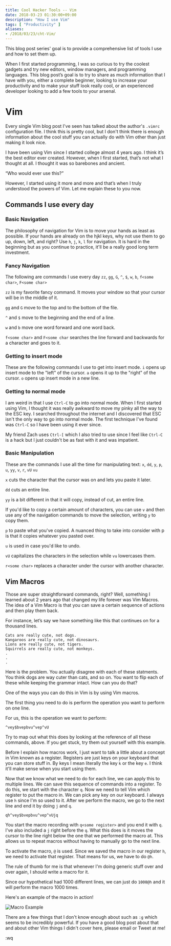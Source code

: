 ```yaml
---
title: Cool Hacker Tools -- Vim
date: 2018-03-23 01:30:00+09:00
description: "How I use Vim"
tags: [ "Productivity" ]
aliases:
- /2018/03/23/cht-Vim/
---
```

This blog post series' goal is to provide a comprehensive list of tools I use and how to set them up.

When I first started programming, I was so curious to try the coolest gadgets and try new editors, window managers, and programming languages. This blog post’s goal is to try to share as much information that I have with you, either a complete beginner, looking to increase your productivity and to make your stuff look really cool, or an experienced developer looking to add a few tools to your arsenal.

# Vim

Every single Vim blog post I've seen has talked about the author's `.vimrc` configuration file. I think this is pretty cool, but I don't think there is enough information about the cool stuff you can actually do with Vim other than just making it look nice.

I have been using Vim since I started college almost 4 years ago. I think it’s the best editor ever created. However, when I first started, that’s not what I thought at all. I thought it was so barebones and ancient. 

“Who would ever use this?”

However, I started using it more and more and that’s when I truly understood the powers of Vim. Let me explain these to you now.

## Commands I use every day

### Basic Navigation
The philosophy of navigation for Vim is to move your hands as least as possible. If your hands are already on the hjkl keys, why not use them to go up, down, left, and right? Use `h`, `j`,  `k`, `l` for navigation. It is hard in the beginning but as you continue to practice, it'll be a really good long term investment. 

### Fancy Navigation
The following are commands I use every day
`zz`, `gg`, `G`, `^`, `$`, `w`, `b`, `f<some char>`, `F<some char>`

`zz` is my favorite fancy command. It moves your window so that your cursor will be in the middle of it.

`gg` and `G` move to the top and to the bottom of the file.

`^` and `$` move to the beginning and the end of a line.

`w` and `b` move one word forward and one word back.

`f<some char>` and `F<some char` searches the line forward and backwards for a character and goes to it.

### Getting to insert mode
These are the following commands I use to get into insert mode.
`i` opens up insert mode to the "left" of the cursor. `a` opens it up to the "right" of the cursor. `o` opens up insert mode in a new line. 

### Getting to normal mode
I am weird in that I use `Ctrl-C` to go into normal mode. When I first started using Vim, I thought it was really awkward to move my pinky all the way to the ESC key. I searched throughout the internet and I discovered that ESC isn't the only way to go into normal mode. The first technique I've found was `Ctrl-C` so I have been using it ever since.

My friend Zach uses `Ctrl-[` which I also tried to use since I feel like `Ctrl-C` is a hack but I just couldn't be as fast with it and was impatient.


### Basic Manipulation
These are the commands I use all the time for manipulating text:
`x`, `dd`, `y`, `p`, `u`, `yy`, `v`, `r`, `vU` `vu`

`x` cuts the character that the cursor was on and lets you paste it later.

`dd` cuts an entire line. 

`yy` is a bit different in that it will copy, instead of cut, an entire line.

If you'd like to copy a certain amount of characters, you can use `v` and then use any of the navigation commands to move the selection, writing `y` to copy them.

`p` to paste what you've copied. A nuanced thing to take into consider with p is that it copies whatever you pasted over. 

`u` is used in case you'd like to undo.

`vU` capitalizes the characters in the selection while `vu` lowercases them.

`r<some char>` replaces a character under the cursor with another character.

## Vim Macros
Those are super straightforward commands, right? Well, something I learned about 2 years ago that changed my life forever was Vim Macros. The idea of a Vim Macro is that you can save a certain sequence of actions and then play them back. 

For instance, let’s say we have something like this that continues on for a thousand lines.

```
Cats are really cute, not dogs.
Kangaroos are really cute, not dinosaurs.
Lions are really cute, not tigers.
Squirrels are really cute, not monkeys.
.
.
.
```

Here is the problem. You actually disagree with each of these statments. You think dogs are way cuter than cats, and so on. You want to flip each of these while keeping the grammar intact. How can you do that?

One of the ways you can do this in Vim is by using Vim macros. 

The first thing you need to do is perform the operation you want to perform on one line. 

For us, this is the operation we want to perform:

```
^vey$bvepbvu^vep^vU
```

Try to map out what this does by looking at the reference of all these commands, above. If you get stuck, try them out yourself with this example.


Before I explain how macros work, I just want to talk a little about a concept in Vim known as a register. Registers are just keys on your keyboard that you can store stuff in. By keys I mean literally the key `k` or the key `e`. I think it'll make sense when you start using them. 

Now that we know what we need to do for each line, we can apply this to multiple lines. We can save this sequence of commands into a register. To do this, we start with the character `q`. Now we need to tell Vim which register to put the macro in. We can pick any key on our keyboard. I always use `h` since I'm so used to it. After we perform the macro, we go to the next line and end it by doing `j` and `q`. 

```
qh^vey$bvepbvu^vep^vUjq
```

You start the macro recording with `q<some register>` and you end it with `q`. I've also included a `j` right before the `q`. What this does is it moves the cursor to the line right below the one that we performed the macro at. This allows us to repeat macros without having to manually go to the next line. 

To activate the macro, `@` is used. Since we saved the macro in our register `h`, we need to activate that register. That means for us, we have to do `@h`.  

The rule of thumb for me is that whenever I'm doing generic stuff over and over again, I should write a macro for it. 

Since our hypothetical had 1000 different lines, we can just do `1000@h` and it will perform the macro 1000 times.

Here's an example of the macro in action! 

![Macro Example](https://media.giphy.com/media/6CB3guWZuDmyysrLip/giphy.gif)

There are a few things that I don't know enough about such as `:g` which seems to be incredibly powerful. If you have a good blog post about that and about other Vim things I didn't cover here, please email or Tweet at me! 

:wq
